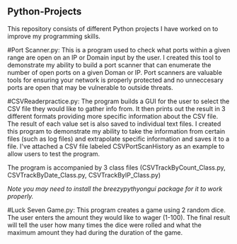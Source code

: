 ## Python-Projects
This repository consists of different Python projects I have worked on to improve my programming skills.

#Port Scanner.py:     This is a program used to check what ports within a given range are open on an IP or Domain input by the user.
                      I created this tool to demonstrate my ability to build a port scanner that can enumerate the number of open ports
                      on a given Doman or IP. Port scanners are valuable tools for ensuring your network is properly protected and no 
                      unneccesary ports are open that may be vulnerable to outside threats. 



#CSVReaderpractice.py: The program builds a GUI for the user to select the CSV file they would like to gather info from. It then prints out 
                      the result in 3 different formats providing more specific information about the CSV file. The result of each value set 
                      is also saved to individual text files. I created this program to demonstrate my ability to take the information from 
                      certain files (such as log files) and extrapolate specific information and saves it to a file. I've attached a CSV file
                      labeled CSVPortScanHistory as an example to allow users to test the program.
                      
The program is accompanied by 3 class files (CSVTrackByCount_Class.py, CSVTrackByDate_Class.py, CSVTrackByIP_Class.py)

*Note you may need to install the breezypythyongui package for it to work properly.*
                       



#Luck Seven Game.py:   This program creates a game using 2 random dice. The user enters the amount they would like to wager (1-100).
                      The final result will tell the user how many times the dice were rolled and what the maximum amount they had 
                      during the duration of the game.
